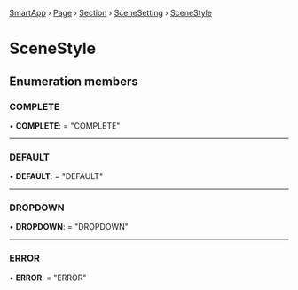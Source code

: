 [SmartApp](../classes/_smart_app_d_.smartapp.md) › [Page](../classes/_pages_page_d_.page.md) › [Section](../classes/_pages_section_d_.section.md) ›  [SceneSetting](_pages_scene_setting_d_.scenesetting.md) ›  [SceneStyle](_pages_scene_setting_d_.scenestyle.md)
# SceneStyle
## Enumeration members
###  COMPLETE

• **COMPLETE**: = "COMPLETE"

___

###  DEFAULT

• **DEFAULT**: = "DEFAULT"

___

###  DROPDOWN

• **DROPDOWN**: = "DROPDOWN"

___

###  ERROR

• **ERROR**: = "ERROR"

